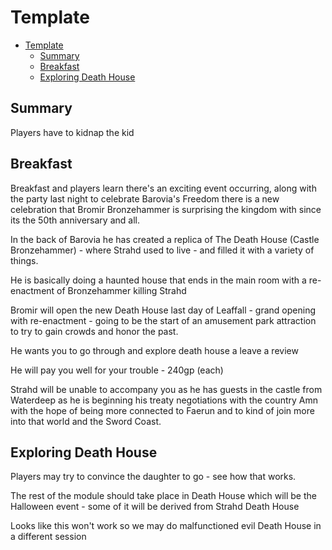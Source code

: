 # Template

- [Template](#template)
  - [Summary](#summary)
  - [Breakfast](#breakfast)
  - [Exploring Death House](#exploring-death-house)


## Summary

Players have to kidnap the kid


## Breakfast

Breakfast and players learn there's an exciting event occurring, along with the party last night to celebrate Barovia's Freedom there is a new celebration that Bromir Bronzehammer is surprising the kingdom with since its the 50th anniversary and all.

In the back of Barovia he has created a replica of The Death House (Castle Bronzehammer) - where Strahd used to live - and filled it with a variety of things.

He is basically doing a haunted house that ends in the main room with a re-enactment of Bronzehammer killing Strahd


Bromir will open the new Death House last day of Leaffall - grand opening  with re-enactment - going to be the start of an amusement park attraction to try to gain crowds and honor the past.


He wants you to go through and explore death house  a leave a review


He will pay you well for your trouble - 240gp (each) 

Strahd will be unable to accompany you as he has guests in the castle from Waterdeep as he is beginning his treaty negotiations with the country Amn with the hope of being more connected to Faerun and to kind of join more into that world and the Sword Coast. 


## Exploring Death House

Players may try to convince the daughter to go - see how that works. 


The rest of the module should take place in Death House which will be the Halloween event - some of it will be derived from Strahd Death House

Looks like this won't work so we may do malfunctioned evil Death House in a different session


